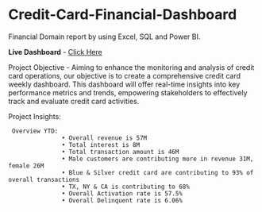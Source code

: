 # Credit-Card-Financial-Dashboard
Financial Domain report by using Excel, SQL and Power BI.

**Live Dashboard** - [Click Here](https://app.powerbi.com/view?r=eyJrIjoiMjQ2MmQwYWQtYmRhZS00ZjNmLThlZDEtYzA4MDRjODk2NzA0IiwidCI6ImM2ZTU0OWIzLTVmNDUtNDAzMi1hYWU5LWQ0MjQ0ZGM1YjJjNCJ9)


Project Objective - Aiming to enhance the monitoring and analysis of credit card operations, our objective is to create a comprehensive credit card weekly dashboard. 
                    This dashboard will offer real-time insights into key performance metrics and trends, empowering stakeholders to effectively track and evaluate 
                    credit card activities.


Project Insights: 

     Overview YTD:
                   • Overall revenue is 57M
                   • Total interest is 8M
                   • Total transaction amount is 46M
                   • Male customers are contributing more in revenue 31M, female 26M
                   • Blue & Silver credit card are contributing to 93% of overall transactions
                   • TX, NY & CA is contributing to 68%
                   • Overall Activation rate is 57.5%
                   • Overall Delinquent rate is 6.06%
                
